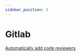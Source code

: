 ```yaml
---
sidebar_position: 3
---
```


# Gitlab


[Automatically add code reviewers](http://akmalov.com/blog/gitlab-auto-reviewers)
